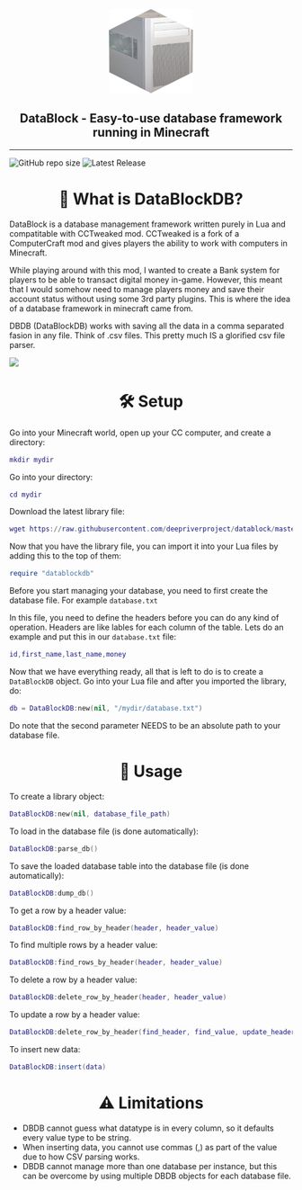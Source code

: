 <p align="center">
  <img width="150" height="150" src="https://github.com/CracX/datablock/blob/master/readme/logo.png?raw=true">
</p>
<h2 align="center">DataBlock - Easy-to-use database framework running in Minecraft</h3>
<hr>

![GitHub repo size](https://img.shields.io/github/repo-size/CracX/datablock?label=Size)
![Latest Release](https://badgen.net/badge/Latest%20release/In%20Development/yellow?icon=github)

<h1 align="center">🔎 What is DataBlockDB?</h1>
DataBlock is a database management framework written purely in Lua and compatitable with CCTweaked mod. CCTweaked is a fork of a ComputerCraft mod and gives players the ability to work with computers in Minecraft.

While playing around with this mod, I wanted to create a Bank system for players to be able to transact digital money in-game. However, this meant that I would somehow need to manage players money and save their account status without using some 3rd party plugins. This is where the idea of a database framework in minecraft came from.

DBDB (DataBlockDB) works with saving all the data in a comma separated fasion in any file. Think of .csv files. This pretty much IS a glorified csv file parser.

![](https://raw.githubusercontent.com/deepriverproject/datablock/master/readme/get_row.gif)

<h1 align="center">🛠️ Setup</h1>
Go into your Minecraft world, open up your CC computer, and create a directory:

```lua
mkdir mydir
```
Go into your directory: 

```lua
cd mydir
```
Download the latest library file:

```lua
wget https://raw.githubusercontent.com/deepriverproject/datablock/master/datablockdb.lua
```
Now that you have the library file, you can import it into your Lua files by adding this to the top of them:
```lua
require "datablockdb"
```
Before you start managing your database, you need to first create the database file. For example `database.txt`

In this file, you need to define the headers before you can do any kind of operation. Headers are like lables for each column of the table.
Lets do an example and put this in our `database.txt` file:
```lua
id,first_name,last_name,money
```
Now that we have everything ready, all that is left to do is to create a `DataBlockDB` object. Go into your Lua file and after you imported the library, do:
```lua
db = DataBlockDB:new(nil, "/mydir/database.txt")
```
Do note that the second parameter NEEDS to be an absolute path to your database file.

<h1 align="center">📓 Usage</h1>

To create a library object:
```lua
DataBlockDB:new(nil, database_file_path)
```
To load in the database file (is done automatically):
```lua
DataBlockDB:parse_db()
```
To save the loaded database table into the database file (is done automatically):
```lua
DataBlockDB:dump_db()
```
To get a row by a header value:
```lua
DataBlockDB:find_row_by_header(header, header_value)
```
To find multiple rows by a header value:
```lua
DataBlockDB:find_rows_by_header(header, header_value)
```
To delete a row by a header value:
```lua
DataBlockDB:delete_row_by_header(header, header_value)
```
To update a row by a header value:
```lua
DataBlockDB:delete_row_by_header(find_header, find_value, update_header, update_value)
```
To insert new data:
```lua
DataBlockDB:insert(data)
```

<h1 align="center">⚠️ Limitations</h1>

- DBDB cannot guess what datatype is in every column, so it defaults every value type to be string.
- When inserting data, you cannot use commas (,) as part of the value due to how CSV parsing works.
- DBDB cannot manage more than one database per instance, but this can be overcome by using multiple DBDB objects for each database file.